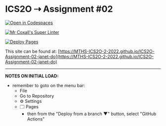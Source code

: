# ICS2O ⇢ Assignment #02

[![Open in Codespaces](https://classroom.github.com/assets/launch-codespace-f4981d0f882b2a3f0472912d15f9806d57e124e0fc890972558857b51b24a6f9.svg)](https://classroom.github.com/open-in-codespaces?assignment_repo_id=10620212)

[![Mr Coxall's Super Linter](https://github.com/MTHS-ICS2O-2-2022/ICS2O-Assignment-02-janet-do/workflows/Mr%20Coxall's%20Super%20Linter/badge.svg)](https://github.com/MTHS-ICS2O-2-2022/ICS2O-Assignment-02-janet-do/actions)

[![Deploy Pages](https://github.com/MTHS-ICS2O-2-2022/ICS2O-Assignment-02-janet-do/workflows/Deploy%20Pages/badge.svg)](https://github.com/MTHS-ICS2O-2-2022/ICS2O-Assignment-02-janet-do/actions)

This site can be found at: [https://MTHS-ICS2O-2-2022.github.io/ICS2O-Assignment-02-janet-do](https://MTHS-ICS2O-2-2022.github.io/ICS2O-Assignment-02-janet-do)

---

**NOTES ON INITIAL LOAD:**
- remember to goto on the menu bar:
  - File
  - Go to Repository
  - ⚙ Settings
  - 🗔 Pages
    - then from the "Deploy from a branch ▼" button, select "GitHub Actions"
